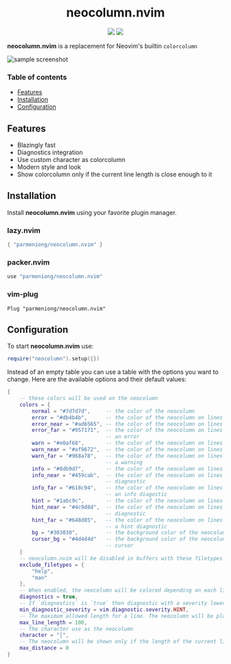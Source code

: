 <div align="center">
    <h1>neocolumn.nvim</h1>
    <img src="https://img.shields.io/badge/version-v2.1.4-8A2BE2" />
    <img src="https://img.shields.io/badge/license-MIT-blue" />
</div>

**neocolumn.nvim** is a replacement for Neovim's builtin `colorcolumn`

![sample screenshot](
    https://github.com/user-attachments/assets/5a6bd46b-2aba-4b2e-b599-21ee7b8d8ead
)

### Table of contents

* [Features](#features)
* [Installation](#installation)
* [Configuration](#configuration)

## Features

* Blazingly fast
* Diagnostics integration
* Use custom character as colorcolumn
* Modern style and look
* Show colorcolumn only if the current line length is close enough to it

## Installation

Install **neocolumn.nvim** using your favorite plugin manager.

### lazy.nvim

```lua
{ "parmeniong/neocolumn.nvim" }
```

### packer.nvim

```lua
use "parmeniong/neocolumn.nvim"
```

### vim-plug

```vim
Plug "parmeniong/neocolumn.nvim"
```

## Configuration

To start **neocolumn.nvim** use:

```lua
require("neocolumn").setup({})
```

Instead of an empty table you can use a table with the options you want to change.
Here are the available options and their default values:

```lua
{
    -- these colors will be used on the neocolumn
    colors = {
        normal = "#7d7d7d",     -- the color of the neocolumn
        error = "#db4b4b",      -- the color of the neocolumn on lines with an error
        error_near = "#ad6565", -- the color of the neocolumn on lines next to a line with an error
        error_far = "#957171",  -- the color of the neocolumn on lines 2 lines away from a line with
                                -- an error
        warn = "#e0af68",       -- the color of the neocolumn on lines with a warning
        warn_near = "#af9672",  -- the color of the neocolumn on lines next to a line with a warning
        warn_far = "#968a78",   -- the color of the neocolumn on lines 2 lines away from a line with
                                -- a warning
        info = "#0db9d7",       -- the color of the neocolumn on lines with an info diagnostic
        info_near = "#459cab",  -- the color of the neocolumn on lines next to a line with an info
                                -- diagnostic
        info_far = "#618c94",   -- the color of the neocolumn on lines 2 lines away from a line with
                                -- an info diagostic
        hint = "#1abc9c",       -- the color of the neocolumn on lines with a hint diagnostic
        hint_near = "#4c9d8d",  -- the color of the neocolumn on lines next to a line with a hint
                                -- diagnostic
        hint_far = "#648d85",   -- the color of the neocolumn on lines 2 lines away from a line with
                                -- a hint diagnostic
        bg = "#303030",         -- the background color of the neocolumn
        cursor_bg = "#4d4d4d"   -- the background color of the neocolumn on the same line as the
                                -- cursor
    }
    -- neocolumn.nvim will be disabled in buffers with these filetypes
    exclude_filetypes = {
        "help",
        "man"
    },
    -- When enabled, the neocolumn will be colored depending on each line's diagnostics
    diagnostics = true,
    -- If `diagnostics` is `true` then diagnostic with a severity lower than this will be ignored
    min_diagnostic_severity = vim.diagnostic.severity.HINT,
    -- The maximum allowed length for a line. The neocolumn will be placed one column to the right
    max_line_length = 100,
    -- The character use as the neocolumn
    character = "│",
    -- The neocolumn will be shown only if the length of the current line is this close to it
    max_distance = 0
}
```
